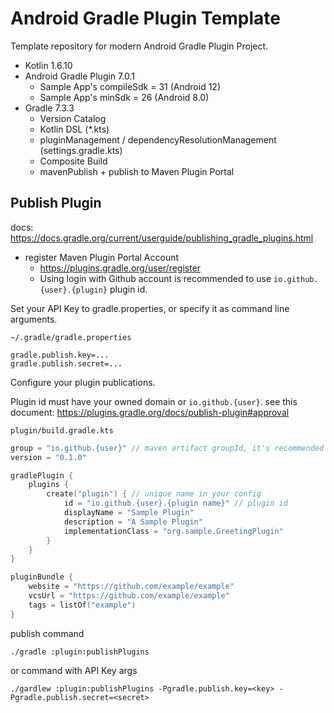 # Android Gradle Plugin Template

Template repository for modern Android Gradle Plugin Project.

* Kotlin 1.6.10
* Android Gradle Plugin 7.0.1
  * Sample App's compileSdk = 31 (Android 12)
  * Sample App's minSdk = 26 (Android 8.0)
* Gradle 7.3.3
  * Version Catalog
  * Kotlin DSL (*.kts)
  * pluginManagement / dependencyResolutionManagement (settings.gradle.kts)
  * Composite Build
  * mavenPublish + publish to Maven Plugin Portal

## Publish Plugin

docs: https://docs.gradle.org/current/userguide/publishing_gradle_plugins.html

* register Maven Plugin Portal Account
  * https://plugins.gradle.org/user/register
  * Using login with Github account is recommended to use `io.github.{user}.{plugin}` plugin id.

Set your API Key to gradle.properties, or specify it as command line arguments.

`~/.gradle/gradle.properties`

```properties
gradle.publish.key=...
gradle.publish.secret=...
```

Configure your plugin publications.

Plugin id must have your owned domain or `io.github.{user}`. see this
document: https://plugins.gradle.org/docs/publish-plugin#approval

`plugin/build.gradle.kts`

```kotlin
group = "io.github.{user}" // maven artifact groupId, it's recommended to same as plugin id prefix.
version = "0.1.0"

gradlePlugin {
    plugins {
        create("plugin") { // unique name in your config
            id = "io.github.{user}.{plugin name}" // plugin id
            displayName = "Sample Plugin"
            description = "A Sample Plugin"
            implementationClass = "org.sample.GreetingPlugin"
        }
    }
}

pluginBundle {
    website = "https://github.com/example/example"
    vcsUrl = "https://github.com/example/example"
    tags = listOf("example")
}
```

publish command

```shell
./gradle :plugin:publishPlugins
```

or command with API Key args

```shell
./gardlew :plugin:publishPlugins -Pgradle.publish.key=<key> -Pgradle.publish.secret=<secret>
```
